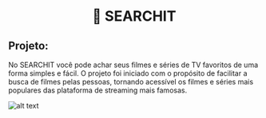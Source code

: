 <h1 align="center">🔎 SEARCHIT</h1>
  
## Projeto:

No SEARCHIT você pode achar seus filmes e séries de TV favoritos de uma forma simples e fácil. O projeto foi iniciado com o propósito de facilitar a busca de filmes pelas pessoas, tornando acessível os filmes e séries mais populares das plataforma de streaming mais famosas.

![alt text](https://github.com/[username]/[reponame]/blob/[branch]/image.jpg?raw=true)
